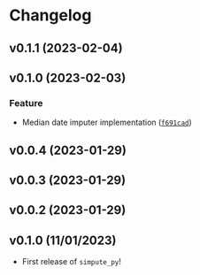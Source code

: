 # Changelog

<!--next-version-placeholder-->

## v0.1.1 (2023-02-04)


## v0.1.0 (2023-02-03)
### Feature
* Median date imputer implementation ([`f691cad`](https://github.com/UBC-MDS/simpute-py/commit/f691cad3dc6982a75ff917a4a9d6a7a2f4b032c9))

## v0.0.4 (2023-01-29)


## v0.0.3 (2023-01-29)


## v0.0.2 (2023-01-29)


## v0.1.0 (11/01/2023)

- First release of `simpute_py`!